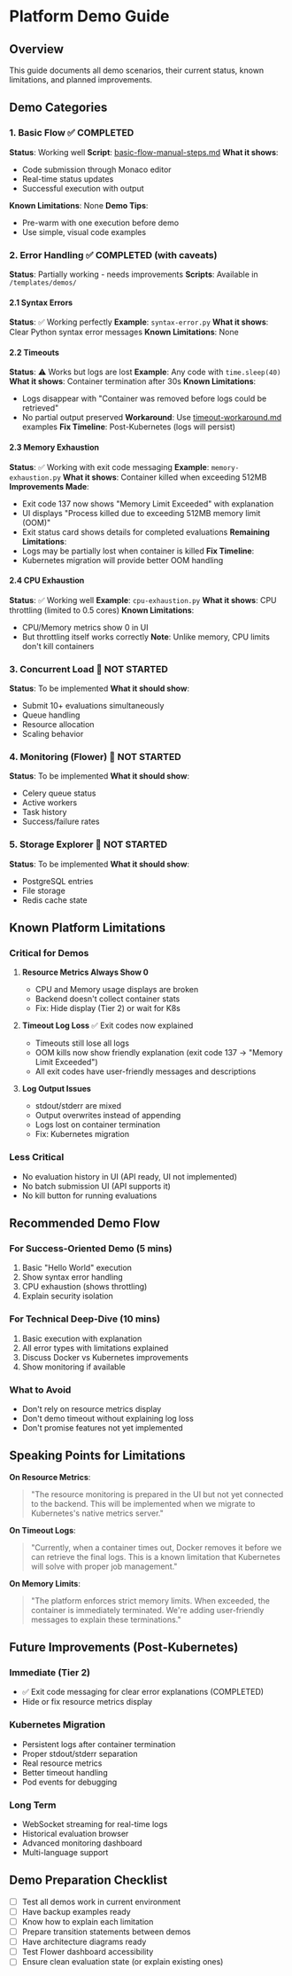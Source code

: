 # Platform Demo Guide

## Overview
This guide documents all demo scenarios, their current status, known limitations, and planned improvements.

## Demo Categories

### 1. Basic Flow ✅ COMPLETED
**Status**: Working well
**Script**: [basic-flow-manual-steps.md](./basic-flow-manual-steps.md)
**What it shows**:
- Code submission through Monaco editor
- Real-time status updates
- Successful execution with output

**Known Limitations**: None
**Demo Tips**: 
- Pre-warm with one execution before demo
- Use simple, visual code examples

### 2. Error Handling ✅ COMPLETED (with caveats)
**Status**: Partially working - needs improvements
**Scripts**: Available in `/templates/demos/`

#### 2.1 Syntax Errors
**Status**: ✅ Working perfectly
**Example**: `syntax-error.py`
**What it shows**: Clear Python syntax error messages
**Known Limitations**: None

#### 2.2 Timeouts
**Status**: ⚠️ Works but logs are lost
**Example**: Any code with `time.sleep(40)` 
**What it shows**: Container termination after 30s
**Known Limitations**: 
- Logs disappear with "Container was removed before logs could be retrieved"
- No partial output preserved
**Workaround**: Use [timeout-workaround.md](./timeout-workaround.md) examples
**Fix Timeline**: Post-Kubernetes (logs will persist)

#### 2.3 Memory Exhaustion
**Status**: ✅ Working with exit code messaging
**Example**: `memory-exhaustion.py`
**What it shows**: Container killed when exceeding 512MB
**Improvements Made**:
- Exit code 137 now shows "Memory Limit Exceeded" with explanation
- UI displays "Process killed due to exceeding 512MB memory limit (OOM)"
- Exit status card shows details for completed evaluations
**Remaining Limitations**:
- Logs may be partially lost when container is killed
**Fix Timeline**: 
- Kubernetes migration will provide better OOM handling

#### 2.4 CPU Exhaustion
**Status**: ✅ Working well
**Example**: `cpu-exhaustion.py`
**What it shows**: CPU throttling (limited to 0.5 cores)
**Known Limitations**: 
- CPU/Memory metrics show 0 in UI
- But throttling itself works correctly
**Note**: Unlike memory, CPU limits don't kill containers

### 3. Concurrent Load 🚧 NOT STARTED
**Status**: To be implemented
**What it should show**:
- Submit 10+ evaluations simultaneously
- Queue handling
- Resource allocation
- Scaling behavior

### 4. Monitoring (Flower) 🚧 NOT STARTED
**Status**: To be implemented
**What it should show**:
- Celery queue status
- Active workers
- Task history
- Success/failure rates

### 5. Storage Explorer 🚧 NOT STARTED
**Status**: To be implemented
**What it should show**:
- PostgreSQL entries
- File storage
- Redis cache state

## Known Platform Limitations

### Critical for Demos
1. **Resource Metrics Always Show 0**
   - CPU and Memory usage displays are broken
   - Backend doesn't collect container stats
   - Fix: Hide display (Tier 2) or wait for K8s

2. **Timeout Log Loss** ✅ Exit codes now explained
   - Timeouts still lose all logs
   - OOM kills now show friendly explanation (exit code 137 → "Memory Limit Exceeded")
   - All exit codes have user-friendly messages and descriptions

3. **Log Output Issues**
   - stdout/stderr are mixed
   - Output overwrites instead of appending
   - Logs lost on container termination
   - Fix: Kubernetes migration

### Less Critical
- No evaluation history in UI (API ready, UI not implemented)
- No batch submission UI (API supports it)
- No kill button for running evaluations

## Recommended Demo Flow

### For Success-Oriented Demo (5 mins)
1. Basic "Hello World" execution
2. Show syntax error handling
3. CPU exhaustion (shows throttling)
4. Explain security isolation

### For Technical Deep-Dive (10 mins)
1. Basic execution with explanation
2. All error types with limitations explained
3. Discuss Docker vs Kubernetes improvements
4. Show monitoring if available

### What to Avoid
- Don't rely on resource metrics display
- Don't demo timeout without explaining log loss
- Don't promise features not yet implemented

## Speaking Points for Limitations

**On Resource Metrics**:
> "The resource monitoring is prepared in the UI but not yet connected to the backend. This will be implemented when we migrate to Kubernetes's native metrics server."

**On Timeout Logs**:
> "Currently, when a container times out, Docker removes it before we can retrieve the final logs. This is a known limitation that Kubernetes will solve with proper job management."

**On Memory Limits**:
> "The platform enforces strict memory limits. When exceeded, the container is immediately terminated. We're adding user-friendly messages to explain these terminations."

## Future Improvements (Post-Kubernetes)

### Immediate (Tier 2)
- ✅ Exit code messaging for clear error explanations (COMPLETED)
- Hide or fix resource metrics display

### Kubernetes Migration
- Persistent logs after container termination
- Proper stdout/stderr separation  
- Real resource metrics
- Better timeout handling
- Pod events for debugging

### Long Term
- WebSocket streaming for real-time logs
- Historical evaluation browser
- Advanced monitoring dashboard
- Multi-language support

## Demo Preparation Checklist

- [ ] Test all demos work in current environment
- [ ] Have backup examples ready
- [ ] Know how to explain each limitation
- [ ] Prepare transition statements between demos
- [ ] Have architecture diagrams ready
- [ ] Test Flower dashboard accessibility
- [ ] Ensure clean evaluation state (or explain existing ones)